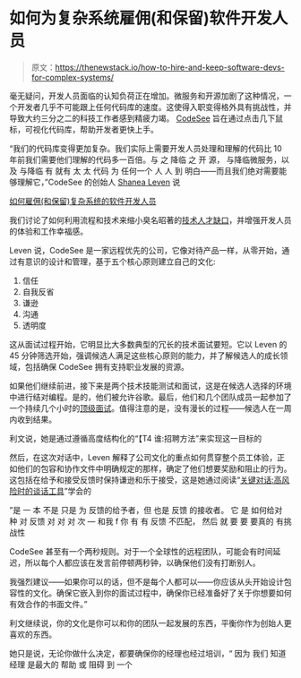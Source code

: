 # 如何为复杂系统雇佣(和保留)软件开发人员

> 原文：<https://thenewstack.io/how-to-hire-and-keep-software-devs-for-complex-systems/>

毫无疑问，开发人员面临的认知负荷正在增加。微服务和开源加剧了这种情况，一个开发者几乎不可能跟上任何代码库的速度。这使得入职变得格外具有挑战性，并导致大约三分之二的科技工作者感到精疲力竭。 [CodeSee](https://www.codesee.io/) 旨在通过点击几下鼠标，可视化代码库，帮助开发者更快上手。

“我们的代码库变得更加复杂。我们实际上需要开发人员处理和理解的代码比 10 年前我们需要他们理解的代码多一百倍。与 之 降临 之 开 源， 与降临微服务，以及 与降临 有 就有 太 太 代码 为 任何一个 人 人 到 明白——而且我们绝对需要能够理解它，”CodeSee 的创始人 [Shanea Leven](https://twitter.com/ShaneaLeven) 说

[如何雇佣(和保留)复杂系统的软件开发人员](https://thenewstack.simplecast.com/episodes/how-to-hire-and-keep-software-devs-for-complex-systems)

我们讨论了如何利用流程和技术来缩小臭名昭著的[技术人才缺口](/how-to-close-the-devops-skills-gap/)，并增强开发人员的体验和工作幸福感。

Leven 说，CodeSee 是一家远程优先的公司，它像对待产品一样，从零开始，通过有意识的设计和管理，基于五个核心原则建立自己的文化:

1.  信任
2.  自我反省
3.  谦逊
4.  沟通
5.  透明度

这从面试过程开始，它明显比大多数典型的冗长的技术面试要短。它以 Leven 的 45 分钟筛选开始，强调候选人满足这些核心原则的能力，并了解候选人的成长领域，包括确保 CodeSee 拥有支持职业发展的资源。

如果他们继续前进，接下来是两个技术技能测试和面试，这是在候选人选择的环境中进行结对编程。是的，他们被允许谷歌。最后，他们和几个团队成员一起参加了一个持续几个小时的[顶级面试](https://en.wikipedia.org/wiki/Topgrading)。值得注意的是，没有漫长的过程——候选人在一周内收到结果。

利文说，她是通过遵循高度结构化的“【T4 谁:招聘方法”来实现这一目标的

然后，在这次对话中，Leven 解释了公司文化的重点如何贯穿整个员工体验，正如他们的包容和协作文件中明确规定的那样，确定了他们想要奖励和阻止的行为。这包括在给予和接受反馈时保持谦逊和乐于接受，这是她通过阅读“[关键对话:高风险时的谈话工具](https://cruciallearning.com/crucial-conversations-for-dialogue/)”学会的

”是 一 本 不是 只是 为 反馈的给予者，但 也是 反馈 的接收者。 它 是 如何给对 种 对 反馈 对 对 对 次 — 和我 f 你 有 有 反馈 不匹配， 然后 就 要 要 要真的 有挑战性

CodeSee 甚至有一个两秒规则。对于一个全球性的远程团队，可能会有时间延迟，所以每个人都应该在发言前停顿两秒钟，以确保他们没有打断别人。

我强烈建议——如果你可以的话，但不是每个人都可以——你应该从头开始设计包容性的文化。确保它嵌入到你的面试过程中，确保你已经准备好了关于你想要如何有效合作的书面文件。”

利文继续说，你的文化是你可以和你的团队一起发展的东西，平衡你作为创始人更喜欢的东西。

她只是说，无论你做什么决定，都要确保你的经理也经过培训，“ 因为 我们 知道 经理 是最大的 帮助 或 阻碍 到 一个

<svg xmlns:xlink="http://www.w3.org/1999/xlink" viewBox="0 0 68 31" version="1.1"><title>Group</title> <desc>Created with Sketch.</desc></svg>